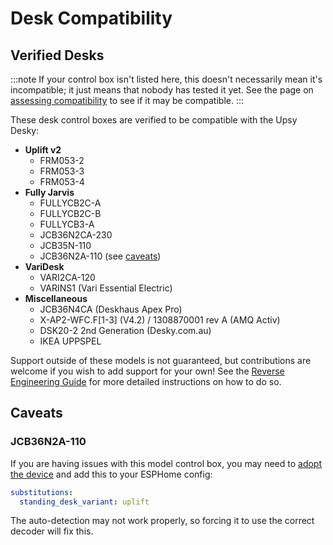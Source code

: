 # Desk Compatibility

## Verified Desks

:::note
If your control box isn't listed here, this doesn't necessarily mean it's incompatible; it just means that nobody has tested it yet. See the page on [assessing compatibility](./assessing-compatibility.mdx) to see if it may be compatible.
:::

These desk control boxes are verified to be compatible with the Upsy Desky:

- **Uplift v2**
  - FRM053-2
  - FRM053-3
  - FRM053-4
- **Fully Jarvis**
  - FULLYCB2C-A
  - FULLYCB2C-B
  - FULLYCB3-A
  - JCB36N2CA-230
  - JCB35N-110
  - JCB36N2A-110 (see [caveats](#jcb36n2a-110))
- **VariDesk**
  - VARI2CA-120
  - VARINS1 (Vari Essential Electric)
- **Miscellaneous**
  - JCB36N4CA (Deskhaus Apex Pro)
  - X-AP2-WFC.F\[1-3\] (V4.2) / 1308870001 rev A (AMQ Activ)
  - DSK20-2 2nd Generation (Desky.com.au)
  - IKEA UPPSPEL

Support outside of these models is not guaranteed, but contributions are welcome if you wish to add support for your own! See the [Reverse Engineering Guide](../../advanced/reverse-engineering/index.md) for more detailed instructions on how to do so.

## Caveats

### JCB36N2A-110

If you are having issues with this model control box, you may need to [adopt the device](../../advanced/customization/index.md) and add this to your ESPHome config:

```yaml
substitutions:
  standing_desk_variant: uplift
```

The auto-detection may not work properly, so forcing it to use the correct decoder will fix this.